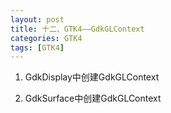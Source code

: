 ```yaml
---
layout: post
title: 十二、GTK4——GdkGLContext
categories: GTK4
tags: [GTK4]
---
```


1. GdkDisplay中创建GdkGLContext

2. GdkSurface中创建GdkGLContext